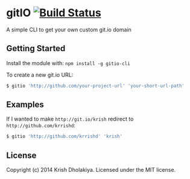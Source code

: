 # gitIO [![Build Status](https://secure.travis-ci.org/krrishd/gitio.png?branch=master)](http://travis-ci.org/krrishd/gitio)

A simple CLI to get your own custom git.io domain

## Getting Started
Install the module with: `npm install -g gitio-cli`

To create a new git.io URL:

```bash
$ gitio 'http://github.com/your-project-url' 'your-short-url-path'
```

## Examples
If I wanted to make `http://git.io/krish` redirect to `http://github.com/krrishd`:

```bash
$ gitio 'http://github.com/krrishd' 'krish'
```

## License
Copyright (c) 2014 Krish Dholakiya. Licensed under the MIT license.
